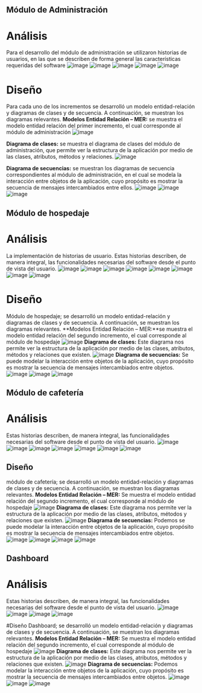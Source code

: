 ## Módulo de Administración
# Análisis 
Para el desarrollo del módulo de administración se utilizaron historias de usuarios, en las que se describen de forma general las características requeridas del software
![image](https://github.com/user-attachments/assets/196983a8-4461-49b2-b034-d2d35a42a8fa)
![image](https://github.com/user-attachments/assets/987559bc-5688-49a3-9fac-9c519234e19f)
![image](https://github.com/user-attachments/assets/13e7b4d4-7a29-4a3a-bd6e-eac620a73e65)
![image](https://github.com/user-attachments/assets/f277c45d-4f77-42e1-b28b-b11549c04eb9)
![image](https://github.com/user-attachments/assets/58b5245c-5afd-4805-8881-c946570c292b)

# Diseño 
Para cada uno de los incrementos se desarrolló un modelo entidad-relación y diagramas de clases y de secuencia. A continuación, se muestran los diagramas relevantes.
**Modelos Entidad Relación – MER:** se muestra el modelo entidad relación del primer incremento, el cual corresponde al módulo de administración 
![image](https://github.com/user-attachments/assets/36fea95e-c54e-4292-8a68-94ff4ecdcb29)

**Diagrama de clases:** se muestra el diagrama de clases del módulo de administración, que permite ver la estructura de la aplicación por medio de las clases, atributos, métodos y relaciones. 
![image](https://github.com/user-attachments/assets/a6dd576c-a76a-4295-9a88-2d9f5777c5be)

**Diagrama de secuencias:** se muestran los diagramas de secuencia correspondientes al módulo de administración, en el cual se modela la interacción entre objetos de la aplicación, cuyo propósito es mostrar la secuencia de mensajes intercambiados entre ellos.
![image](https://github.com/user-attachments/assets/f4d04592-b017-4321-8785-267374c18b0e)
![image](https://github.com/user-attachments/assets/58dfcab1-adde-46d8-aca7-51322f194780)
![image](https://github.com/user-attachments/assets/75d1964b-356f-4353-8bc5-9c6582a3695c)

## Módulo de hospedaje
# Análisis 
La implementación de historias de usuario. Estas historias describen, de manera integral, las funcionalidades necesarias del software desde el punto de vista del usuario.
![image](https://github.com/user-attachments/assets/3b53738d-44a1-4de3-95e3-fcde570783e8)
![image](https://github.com/user-attachments/assets/95d7428d-b649-482f-bad5-d7db100bc61c)
![image](https://github.com/user-attachments/assets/eb79718b-db97-4c6b-99ad-178b45ffc1ef)
![image](https://github.com/user-attachments/assets/15f45d0b-3545-40fe-b8a3-3f6487395e55)
![image](https://github.com/user-attachments/assets/2f5bcf7b-d59d-4f93-8560-757f2bb8743d)
![image](https://github.com/user-attachments/assets/4a7c5750-97d5-4b8e-9866-953aec04d238)
![image](https://github.com/user-attachments/assets/9be89224-9b39-42b4-b2c3-264bee8472b4)
![image](https://github.com/user-attachments/assets/f16c72ec-bd39-4f4c-a914-35afb040c04a)

# Diseño 
Módulo de hospedaje; se desarrolló un modelo entidad-relación y diagramas de clases y de secuencia. A continuación, se muestran los diagramas relevantes.
**Modelos Entidad Relación – MER:**se muestra el modelo entidad relación del segundo incremento, el cual corresponde al módulo de hospedaje 
![image](https://github.com/user-attachments/assets/342ca92a-3d12-47de-ad46-7ead07897082)
**Diagrama de clases:** Este diagrama nos permite ver la estructura de la aplicación por medio de las clases, atributos, métodos y relaciones que existen.
![image](https://github.com/user-attachments/assets/b4177eca-6c4f-405e-807f-578280d65141)
**Diagrama de secuencias:** Se puede  modelar la interacción entre objetos de la aplicación, cuyo propósito es mostrar la secuencia de mensajes intercambiados entre objetos.
![image](https://github.com/user-attachments/assets/4305e3a3-873f-41fd-87c1-39619db744fe)
![image](https://github.com/user-attachments/assets/d680e554-d45b-4a0a-924a-de87d52e6208)
![image](https://github.com/user-attachments/assets/cd89b83a-c98d-42c7-b78c-e07d990d7347)

## Módulo de cafetería 
# Análisis 
 Estas historias describen, de manera integral, las funcionalidades necesarias del software desde el punto de vista del usuario.
![image](https://github.com/user-attachments/assets/5052781c-5829-493d-91f8-4f5dddff7fe1)
![image](https://github.com/user-attachments/assets/9c0ccb1b-3ce8-441d-97e3-87f9fce51276)
![image](https://github.com/user-attachments/assets/760013b9-6346-4cfc-ab33-bc445afe8d09)
![image](https://github.com/user-attachments/assets/b0f2fda1-5f57-469e-93d8-af7636ba1424)
![image](https://github.com/user-attachments/assets/f85ac3dd-5e57-4e7f-8a2b-2605b602bcc1)
![image](https://github.com/user-attachments/assets/ab7bbe57-5945-4ea5-9180-c3fd7424cbe5)
![image](https://github.com/user-attachments/assets/f170187e-2a1f-4ca9-acd5-b63bc21fee07)

## Diseño 
módulo de cafetería; se desarrolló un modelo entidad-relación y diagramas de clases y de secuencia. A continuación, se muestran los diagramas relevantes.
**Modelos Entidad Relación – MER:** Se muestra el modelo entidad relación del segundo incremento, el cual corresponde al módulo de hospedaje 
![image](https://github.com/user-attachments/assets/8ed72f58-b4e8-4ac5-9259-41ad910f4fcc)
**Diagrama de clases:** Este diagrama nos permite ver la estructura de la aplicación por medio de las clases, atributos, métodos y relaciones que existen.
![image](https://github.com/user-attachments/assets/86c87a25-8193-4580-9d0f-a008b3aa736c)
**Diagrama de secuencias:** Podemos se puede modelar la interacción entre objetos de la aplicación, cuyo propósito es mostrar la secuencia de mensajes intercambiados entre objetos.
![image](https://github.com/user-attachments/assets/a33a2928-d4de-4890-9449-b8889fda03fe)
![image](https://github.com/user-attachments/assets/8f1cf368-77dc-4b7f-98f7-37c599c9737b)
![image](https://github.com/user-attachments/assets/1adfc39b-60e6-4b7d-aed4-dc528d784627)
![image](https://github.com/user-attachments/assets/68270c31-15a4-4f58-9fbf-73ac6bd7679d)

## Dashboard
# Análisis 
Estas historias describen, de manera integral, las funcionalidades necesarias del software desde el punto de vista del usuario.
![image](https://github.com/user-attachments/assets/c1e55046-2a50-49a5-a591-1d1d818f9b1d)
![image](https://github.com/user-attachments/assets/aa8027ef-f35d-4878-ae13-deeec82872d9)
![image](https://github.com/user-attachments/assets/8483106e-a251-4d9a-bec0-75ce6445ff4b)
![image](https://github.com/user-attachments/assets/82de86ea-650a-466b-b0b7-4db74250fbd2)

#Diseño 
Dashboard; se desarrolló un modelo entidad-relación y diagramas de clases y de secuencia. A continuación, se muestran los diagramas relevantes.
**Modelos Entidad Relación – MER:** Se muestra el modelo entidad relación del segundo incremento, el cual corresponde al módulo de hospedaje 
![image](https://github.com/user-attachments/assets/38d6ab51-77fc-499c-9ac7-bbb5e41c3bce)
**Diagrama de clases:** Este diagrama nos permite ver la estructura de la aplicación por medio de las clases, atributos, métodos y relaciones que existen.
![image](https://github.com/user-attachments/assets/33e24bb7-9e46-4bf3-9455-e404b4e0e176)
**Diagrama de secuencias:** Podemos modelar la interacción entre objetos de la aplicación, cuyo propósito es mostrar la secuencia de mensajes intercambiados entre objetos. 
![image](https://github.com/user-attachments/assets/22263037-bbab-4264-ad69-4e34cc5524b3)
![image](https://github.com/user-attachments/assets/f08e2dd3-e291-4cda-9eb7-029c79e930c4)
![image](https://github.com/user-attachments/assets/faa25161-caee-4b71-9643-73fc40e1d89a)
